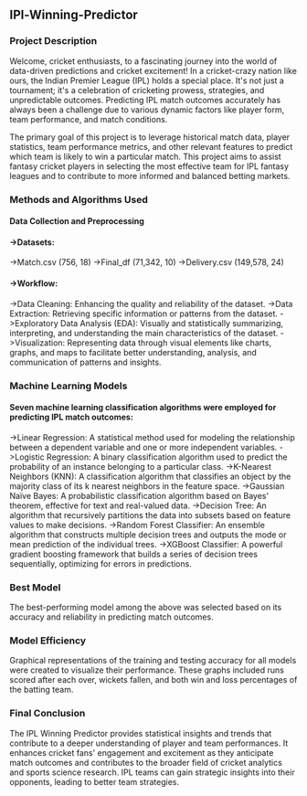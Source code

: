 ## IPl-Winning-Predictor
### Project Description
Welcome, cricket enthusiasts, to a fascinating journey into the world of data-driven predictions and cricket excitement! In a cricket-crazy nation like ours, the Indian Premier League (IPL) holds a special place. It's not just a tournament; it's a celebration of cricketing prowess, strategies, and unpredictable outcomes. Predicting IPL match outcomes accurately has always been a challenge due to various dynamic factors like player form, team performance, and match conditions.

The primary goal of this project is to leverage historical match data, player statistics, team performance metrics, and other relevant features to predict which team is likely to win a particular match. This project aims to assist fantasy cricket players in selecting the most effective team for IPL fantasy leagues and to contribute to more informed and balanced betting markets.

### Methods and Algorithms Used
#### Data Collection and Preprocessing
#### ->Datasets:
->Match.csv (756, 18)
->Final_df (71,342, 10)
->Delivery.csv (149,578, 24)

#### ->Workflow:
->Data Cleaning: Enhancing the quality and reliability of the dataset.
->Data Extraction: Retrieving specific information or patterns from the dataset.
->Exploratory Data Analysis (EDA): Visually and statistically summarizing, interpreting, and understanding the main characteristics of the dataset.
->Visualization: Representing data through visual elements like charts, graphs, and maps to facilitate better understanding, analysis, and communication of patterns and insights.
### Machine Learning Models
#### Seven machine learning classification algorithms were employed for predicting IPL match outcomes:
->Linear Regression: A statistical method used for modeling the relationship between a dependent variable and one or more independent variables.
->Logistic Regression: A binary classification algorithm used to predict the probability of an instance belonging to a particular class.
->K-Nearest Neighbors (KNN): A classification algorithm that classifies an object by the majority class of its k nearest neighbors in the feature space.
->Gaussian Naïve Bayes: A probabilistic classification algorithm based on Bayes' theorem, effective for text and real-valued data.
->Decision Tree: An algorithm that recursively partitions the data into subsets based on feature values to make decisions.
->Random Forest Classifier: An ensemble algorithm that constructs multiple decision trees and outputs the mode or mean prediction of the individual trees.
->XGBoost Classifier: A powerful gradient boosting framework that builds a series of decision trees sequentially, optimizing for errors in predictions.

### Best Model
The best-performing model among the above was selected based on its accuracy and reliability in predicting match outcomes.

### Model Efficiency
Graphical representations of the training and testing accuracy for all models were created to visualize their performance. These graphs included runs scored after each over, wickets fallen, and both win and loss percentages of the batting team.

### Final Conclusion
The IPL Winning Predictor provides statistical insights and trends that contribute to a deeper understanding of player and team performances. It enhances cricket fans' engagement and excitement as they anticipate match outcomes and contributes to the broader field of cricket analytics and sports science research. IPL teams can gain strategic insights into their opponents, leading to better team strategies.
